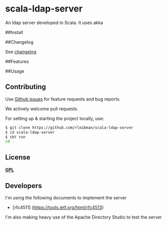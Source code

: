 scala-ldap-server
===================

An ldap server developed in Scala. It uses akka

##Install

##Changelog

See [changelog](./CHANGELOG.md)

##Features

##Usage

## Contributing

Use [Github issues](https://github.com/rleibman/scala-ldap-server/issues) for feature requests and bug reports.

We actively welcome pull requests.

For setting up & starting the project locally, use:

```sh
$ git clone https://github.com/rleibman/scala-ldap-server
$ cd scala-ldap-server
$ sbt run
cd -
```

## License

#### [GPL](./LICENSE)

## Developers
I'm using the following documents to implement the server

- [rfc4511] (https://tools.ietf.org/html/rfc4513)

I'm also making heavy use of the Apache Directory Studio to test the server
